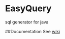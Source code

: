 # EasyQuery

sql generator for java 

##Documentation
See <a href="https://github.com/tatagulov/eq/wiki">wiki</a>
